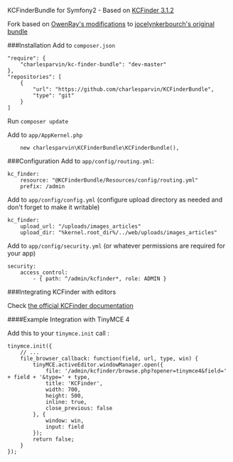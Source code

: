 KCFinderBundle for Symfony2 - Based on [KCFinder 3.1.2](http://kcfinder.sunhater.com)

Fork based on [OwenRay's modifications](https://github.com/OwenRay/KCFinderBundle) to [jocelynkerbourch's original bundle]( https://github.com/jocelynkerbourch/KCFinderBundle)

###Installation
Add to `composer.json`
```
"require": {
    "charlesparvin/kc-finder-bundle": "dev-master"
},
"repositories": [
    {
        "url": "https://github.com/charlesparvin/KCFinderBundle",
        "type": "git"
    }
]
```

Run `composer update`

Add to `app/AppKernel.php`
```
    new charlesparvin\KCFinderBundle\KCFinderBundle(),
```

###Configuration
Add to `app/config/routing.yml`:
```
kc_finder: 
    resource: "@KCFinderBundle/Resources/config/routing.yml" 
    prefix: /admin
```

Add to `app/config/config.yml` (configure upload directory as needed and don't forget to make it writable)
```
kc_finder:
    upload_url: "/uploads/images_articles"
    upload_dir: "%kernel.root_dir%/../web/uploads/images_articles"
```

Add to `app/config/security.yml` (or whatever permissions are required for your app)
```
security:
    access_control:
        - { path: ^/admin/kcfinder*, role: ADMIN }
```

###Integrating KCFinder with editors

Check [the official KCFinder documentation](http://kcfinder.sunhater.com/integrate)

####Example Integration with TinyMCE 4

Add this to your `tinymce.init` call :
```
tinymce.init({
    // ...
    file_browser_callback: function(field, url, type, win) {
        tinyMCE.activeEditor.windowManager.open({
            file: '/admin/kcfinder/browse.php?opener=tinymce4&field=' + field + '&type=' + type,
            title: 'KCFinder',
            width: 700,
            height: 500,
            inline: true,
            close_previous: false
        }, {
            window: win,
            input: field
        });
        return false;
    }
});
```
